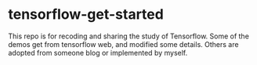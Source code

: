 # tensorflow-get-started

This repo is for recoding and sharing the study of Tensorflow. Some of the demos get from tensorflow web, and modified some details. Others are adopted from someone blog or implemented by myself.
